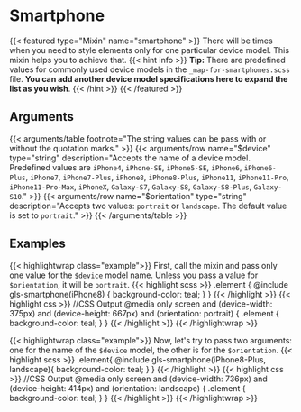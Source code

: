 # Smartphone

{{< featured type="Mixin" name="smartphone" >}}
There will be times when you need to style elements only for one particular device model. This mixin helps you to achieve that.
{{< hint info >}}
**Tip:** There are predefined values for commonly used device models in the `_map-for-smartphones.scss` file. **You can add another device model specifications here to expand the list as you wish**.
{{< /hint >}}
{{< /featured >}}

## Arguments

{{< arguments/table footnote="The string values can be pass with or without the quotation marks." >}}
    {{< arguments/row name="$device" type="string" description="Accepts the name of a device model. Predefined values are `iPhone4`, `iPhone-SE`, `iPhone5-SE`, `iPhone6`, `iPhone6-Plus`, `iPhone7`, `iPhone7-Plus`, `iPhone8`, `iPhone8-Plus`, `iPhone11`, `iPhone11-Pro`, `iPhone11-Pro-Max`, `iPhoneX`, `Galaxy-S7`, `Galaxy-S8`, `Galaxy-S8-Plus`, `Galaxy-S10`." >}}
    {{< arguments/row name="$orientation" type="string" description="Accepts two values: `portrait` or `landscape`. The default value is set to `portrait`." >}}
{{< /arguments/table >}}

## Examples

{{< highlightwrap class="example">}}
First, call the mixin and pass only one value for the `$device` model name. Unless you pass a value for `$orientation`, it will be `portrait`.
{{< highlight scss >}}
.element {
    @include gls-smartphone(iPhone8) {
        background-color: teal;
    }
}
{{< /highlight >}}
{{< highlight css >}}
//CSS Output
@media only screen and (device-width: 375px) and (device-height: 667px) and (orientation: portrait) {
    .element {
        background-color: teal;
    }
}
{{< /highlight >}}
{{< /highlightwrap >}}

{{< highlightwrap class="example">}}
Now, let's try to pass two arguments: one for the name of the `$device` model, the other is for the `$orientation`.
{{< highlight scss >}}
.element{
    @include gls-smartphone(iPhone8-Plus, landscape){
        background-color: teal;
    }
}
{{< /highlight >}}
{{< highlight css >}}
//CSS Output
@media only screen and (device-width: 736px) and (device-height: 414px) and (orientation: landscape) {
    .element {
        background-color: teal;
    }
}
{{< /highlight >}}
{{< /highlightwrap >}}


